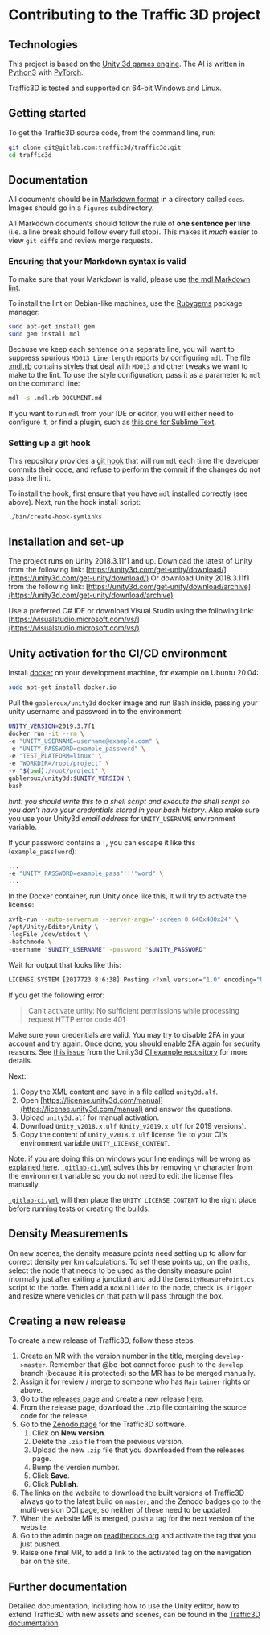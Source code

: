 # Contributing to the Traffic 3D project

## Technologies

This project is based on the [Unity 3d games engine](https://unity3d.com/unity).
The AI is written in [Python3](https://www.python.org/) with [PyTorch](https://pytorch.org/).

Traffic3D is tested and supported on 64-bit Windows and Linux.

## Getting started

To get the Traffic3D source code, from the command line, run:

```sh
git clone git@gitlab.com:traffic3d/traffic3d.git
cd traffic3d
```

## Documentation

All documents should be in [Markdown format](https://about.gitlab.com/handbook/product/technical-writing/markdown-guide/) in a directory called `docs`.
Images should go in a `figures` subdirectory.

All Markdown documents should follow the rule of **one sentence per line** (i.e. a line break should follow every full stop).
This makes it *much* easier to view `git diff`s and review merge requests.

### Ensuring that your Markdown syntax is valid

To make sure that your Markdown is valid, please use [the mdl Markdown lint](https://github.com/markdownlint/markdownlint).

To install the lint on Debian-like machines, use the [Rubygems](https://rubygems.org/) package manager:

```sh
sudo apt-get install gem
sudo gem install mdl
```

Because we keep each sentence on a separate line, you will want to suppress spurious `MD013 Line length` reports by configuring `mdl`.
The file [.mdl.rb](/.mdl.rb) contains styles that deal with `MD013` and other tweaks we want to make to the lint.
To use the style configuration, pass it as a parameter to `mdl` on the command line:

```sh
mdl -s .mdl.rb DOCUMENT.md
```

If you want to run `mdl` from your IDE or editor, you will either need to configure it, or find a plugin, such as [this one for Sublime Text](https://github.com/SublimeLinter/SublimeLinter-mdl).

### Setting up a git hook

This repository provides a [git hook](https://githooks.com/) that will run `mdl` each time the developer commits their code, and refuse to perform the commit if the changes do not pass the lint.

To install the hook, first ensure that you have `mdl` installed correctly (see above).
Next, run the hook install script:

```sh
./bin/create-hook-symlinks
```

## Installation and set-up

The project runs on Unity 2018.3.11f1 and up.
Download the latest of Unity from the following link: [https://unity3d.com/get-unity/download/](https://unity3d.com/get-unity/download/)
Or download Unity 2018.3.11f1 from the following link: [https://unity3d.com/get-unity/download/archive](https://unity3d.com/get-unity/download/archive)

Use a preferred C# IDE or download Visual Studio using the following link: [https://visualstudio.microsoft.com/vs/](https://visualstudio.microsoft.com/vs/)

## Unity activation for the CI/CD environment

Install [docker](https://www.docker.com/) on your development machine, for example on Ubuntu 20.04:

```sh
sudo apt-get install docker.io
```

Pull the `gableroux/unity3d` docker image and run Bash inside, passing your unity username and password in to the environment:

```sh
UNITY_VERSION=2019.3.7f1
docker run -it --rm \
-e "UNITY_USERNAME=username@example.com" \
-e "UNITY_PASSWORD=example_password" \
-e "TEST_PLATFORM=linux" \
-e "WORKDIR=/root/project" \
-v "$(pwd):/root/project" \
gableroux/unity3d:$UNITY_VERSION \
bash
```

_hint: you should write this to a shell script and execute the shell script so you don't have your credentials stored in your bash history_.
Also make sure you use your Unity3d _email address_ for `UNITY_USERNAME` environment variable.

If your password contains a `!`, you can escape it like this (`example_pass!word`):

```sh
...
-e "UNITY_PASSWORD=example_pass"'!'"word" \
...
```

In the Docker container, run Unity once like this, it will try to activate the license:

```sh
xvfb-run --auto-servernum --server-args='-screen 0 640x480x24' \
/opt/Unity/Editor/Unity \
-logFile /dev/stdout \
-batchmode \
-username "$UNITY_USERNAME" -password "$UNITY_PASSWORD"
```

Wait for output that looks like this:

```sh
LICENSE SYSTEM [2017723 8:6:38] Posting <?xml version="1.0" encoding="UTF-8"?><root><SystemInfo><IsoCode>en</IsoCode><UserName>[...]
```

If you get the following error:

> Can't activate unity: No sufficient permissions while processing request HTTP error code 401

Make sure your credentials are valid.
You may try to disable 2FA in your account and try again.
Once done, you should enable 2FA again for security reasons.
See [this issue](https://gitlab.com/gableroux/unity3d-gitlab-ci-example/-/issues/11) from the Unity3d [CI example repository](https://gitlab.com/gableroux/unity3d-gitlab-ci-example/) for more details.

Next:

1. Copy the XML content and save in a file called `unity3d.alf`.
1. Open [https://license.unity3d.com/manual](https://license.unity3d.com/manual) and answer the questions.
1. Upload `unity3d.alf` for manual activation.
1. Download `Unity_v2018.x.ulf` (`Unity_v2019.x.ulf` for 2019 versions).
1. Copy the content of `Unity_v2018.x.ulf` license file to your CI's environment variable `UNITY_LICENSE_CONTENT`.

Note: if you are doing this on windows your [line endings will be wrong as explained here](https://gitlab.com/gableroux/unity3d-gitlab-ci-example/issues/5#note_95831816).
[`.gitlab-ci.yml`](.gitlab-ci.yml) solves this by removing `\r` character from the environment variable so you do not need to edit the license files manually.

[`.gitlab-ci.yml`](.gitlab-ci.yml) will then place the `UNITY_LICENSE_CONTENT` to the right place before running tests or creating the builds.

## Density Measurements

On new scenes, the density measure points need setting up to allow for correct density per km calculations.
To set these points up, on the paths, select the node that needs to be used as the density measure point (normally just after exiting a junction) and add the `DensityMeasurePoint.cs` script to the node.
Then add a `BoxCollider` to the node, check `Is Trigger` and resize where vehicles on that path will pass through the box.

## Creating a new release

To create a new release of Traffic3D, follow these steps:

1. Create an MR with the version number in the title, merging `develop->master`. Remember that @bc-bot cannot force-push to the `develop` branch (because it is protected) so the MR has to be merged manually.
1. Assign it for review / merge to someone who has `Maintainer` rights or above.
1. Go to the [releases page](https://gitlab.com/traffic3d/traffic3d/-/releases) and create a new release [here](https://gitlab.com/traffic3d/traffic3d/-/tags/new).
1. From the release page, download the `.zip` file containing the source code for the release.
1. Go to the [Zenodo page](https://zenodo.org/record/3968432) for the Traffic3D software.
    1. Click on **New version**.
    1. Delete the `.zip` file from the previous version.
    1. Upload the new `.zip` file that you downloaded from the releases page.
    1. Bump the version number.
    1. Click **Save**.
    1. Click **Publish**.
1. The links on the website to download the built versions of Traffic3D always go to the latest build on `master`, and the Zenodo badges go to the multi-version DOI page, so neither of these need to be updated.
1. When the website MR is merged, push a tag for the next version of the website.
1. Go to the admin page on [readthedocs.org](https://readthedocs.org/projects/traffic3d/) and activate the tag that you just pushed.
1. Raise one final MR, to add a link to the activated tag on the navigation bar on the site.

## Further documentation

Detailed documentation, including how to use the Unity editor, how to extend Traffic3D with new assets and scenes, can be found in the [Traffic3D documentation](https://traffic3d.org).
